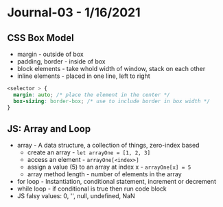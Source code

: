 # Journal-03 - 1/16/2021

## CSS Box Model

- margin - outside of box
- padding, border - inside of box
- block elements - take whold width of window, stack on each other
- inline elements - placed in one line, left to right

```css
<selector > {
  margin: auto; /* place the element in the center */
  box-sizing: border-box; /* use to include border in box width */
}
```

## JS: Array and Loop

- array - A data structure, a collection of things, zero-index based
  - create an array - `let arrayOne = [1, 2, 3]`
  - access an element - `arrayOne[<index>]`
  - assign a value (5) to an array at index x - `arrayOne[x] = 5`
  - array method length - number of elements in the array
- for loop - Instantiation, conditional statement, increment or decrement
- while loop - if conditional is true then run code block
- JS falsy values: 0, '', null, undefined, NaN
